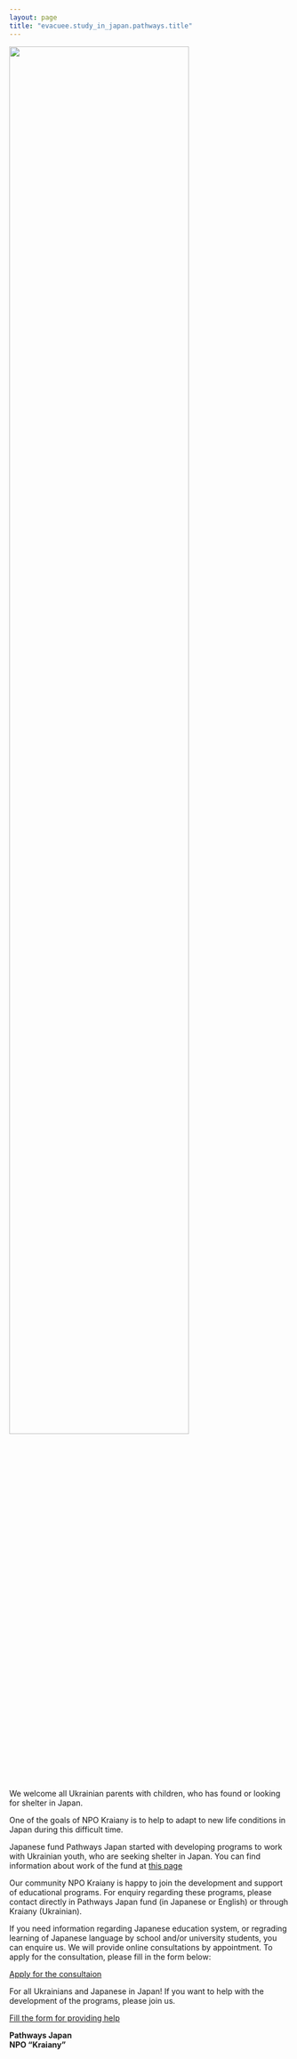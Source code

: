 ```yaml
---
layout: page
title: "evacuee.study_in_japan.pathways.title"
---
```


<img src="/assets/images/ukraine-japan-logo-1200x715.png" width="80%">

We welcome all Ukrainian parents with children, who has found or looking
for shelter in Japan.

One of the goals of NPO Kraiany is to help to adapt to new life
conditions in Japan during this difficult time.

Japanese fund Pathways Japan started with developing programs to work
with Ukrainian youth, who are seeking shelter in Japan. You can find
information about work of the fund at  [this page](https://pathways-j.org/newstopics)

Our community NPO Kraiany is happy to join the development and support
of educational programs. For enquiry regarding these programs, please
contact directly in Pathways Japan fund (in Japanese or English) or
through Kraiany (Ukrainian).

If you need information regarding Japanese education system, or
regrading learning of Japanese language by school and/or university
students, you can enquire us. We will provide online consultations by
appointment. To apply for the consultation, please fill in the form
below:


  <a
  href="https://docs.google.com/forms/d/1b3phT242xZrFsYDFWFxYatslbzmtlMEy0NRhbMI-pPg/formrestricted?edit_requested=true"
  class="btn btn-success btn-wrap"> Apply for the consultaion</a>


For all Ukrainians and Japanese in Japan! If you want to help with the
development of the programs, please join us.

<a
href="https://docs.google.com/forms/d/1CIkiMMc0Tbh2E5M6ODMUYd5THyxwcFtw4H5stVAgmJQ/viewform?ts=62317465&edit_requested=true"
class="btn btn-success btn-wrap">Fill the form for providing help</a>

**Pathways Japan** <br>**NPO “Kraiany”**
